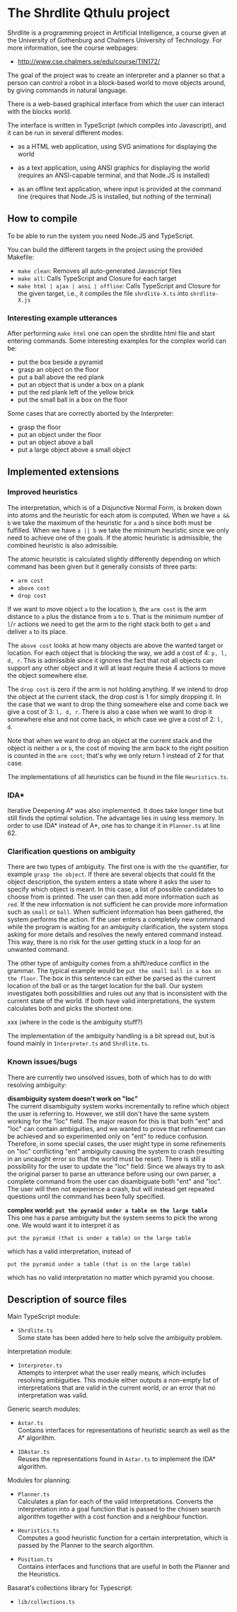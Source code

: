 The Shrdlite Qthulu project
============================

Shrdlite is a programming project in Artificial Intelligence, a course given
at the University of Gothenburg and Chalmers University of Technology.
For more information, see the course webpages:

- <http://www.cse.chalmers.se/edu/course/TIN172/>

The goal of the project was to create an interpreter and a planner so that a person can control a robot in a block-based world to move objects around, by giving commands in natural language.

There is a web-based graphical interface from which the user can interact with the blocks world.

The interface is written in TypeScript (which compiles into Javascript), and it can be run in several different modes:

- as a HTML web application, using SVG animations for displaying the world

- as a text application, using ANSI graphics for displaying the world
  (requires an ANSI-capable terminal, and that Node.JS is installed)

- as an offline text application, where input is provided at the command line
  (requires that Node.JS is installed, but nothing of the terminal)

How to compile
-----------------------

To be able to run the system you need Node.JS and TypeScript.

You can build the different targets in the project using the provided Makefile:

- `make clean`: Removes all auto-generated Javascript files
- `make all`: Calls TypeScript and Closure for each target
- `make html | ajax | ansi | offline`:
  Calls TypeScript and Closure for the given target,
  i.e., it compiles the file `shrdlite-X.ts` into `shrdlite-X.js`

### Interesting example utterances

After performing `make html` one can open the shrdlite.html file and start entering commands. Some interesting examples for the complex world can be:

- put the box beside a pyramid
- grasp an object on the floor
- put a ball above the red plank
- put an object that is under a box on a plank
- put the red plank left of the yellow brick
- put the small ball in a box on the floor

Some cases that are correctly aborted by the Interpreter:

- grasp the floor
- put an object under the floor
- put an object above a ball
- put a large object above a small object

Implemented extensions
------------------------------------------------

### Improved heuristics

The interpretation, which is of a Disjunctive Normal Form, is broken down into atoms and the heuristic for each atom is computed. When we have `a && b` we take the maximum of the heuristic for `a` and `b` since both must be fulfilled. When we have `a || b` we take the minimum heuristic since we only need to achieve one of the goals. If the atomic heuristic is admissible, the combined heuristic is also admissible.

The atomic heuristic is calculated slightly differently depending on which command has been given but it generally consists of three parts:  
- `arm cost`
- `above cost`
- `drop cost`

If we want to move object `a` to the location `b`, the `arm cost` is the arm distance to `a` plus the distance from `a` to `b`. That is the minimum number of `l`/`r` actions we need to get the arm to the right stack both to get `a` and deliver `a` to its place.

The `above cost` looks at how many objects are above the wanted target or location. For each object that is blocking the way, we add a cost of 4: `p, l, d, r`. This is admissible since it ignores the fact that not all objects can support any other object and it will at least require these 4 actions to move the object somewhere else.

The `drop cost` is zero if the arm is not holding anything. If we intend to drop the object at the current stack, the drop cost is 1 for simply dropping it. In the case that we want to drop the thing somewhere else and come back we give a cost of 3: `l, d, r`. There is also a case when we want to drop it somewhere else and not come back, in which case we give a cost of 2: `l, d`.

Note that when we want to drop an object at the current stack and the object is neither `a` or `b`, the cost of moving the arm back to the right position is counted in the `arm cost`; that's why we only return 1 instead of 2 for that case.

The implementations of all heuristics can be found in the file `Heuristics.ts`.

### IDA\*

Iterative Deepening A\* was also implemented. It does take longer time but still finds the optimal solution. The advantage lies in using less memory. In order to use IDA\* instead of A\*, one has to change it in `Planner.ts` at line 62.

### Clarification questions on ambiguity

There are two types of ambiguity. The first one is with the `the` quantifier, for example `grasp the object`. If there are several objects that could fit the object description, the system enters a state where it asks the user to specify which object is meant. In this case, a list of possible candidates to choose from is printed. The user can then add more information such as `red`. If the new information is not sufficient he can provide more information such as `small` or `ball`. When sufficient information has been gathered, the system performs the action. If the user enters a completely new command while the program is waiting for an ambiguity clarification, the system stops asking for more details and resolves the newly entered command instead. This way, there is no risk for the user getting stuck in a loop for an unwanted command.

The other type of ambiguity comes from a shift/reduce conflict in the grammar. The typical example would be `put the small ball in a box on the floor`. The box in this sentence can either be parsed as the current location of the ball or as the target location for the ball. Our system investigates both possibilities and rules out any that is inconsistent with the current state of the world. If both have valid interpretations, the system calculates both and picks the shortest one.

xxx (where in the code is the ambiguity stuff?)

The implementation of the ambiguity handling is a bit spread out, but is found mainly in `Interpreter.ts` and `Shrdlite.ts`.  

### Known issues/bugs

There are currently two unsolved issues, both of which has to do with resolving ambiguity:

**disambiguity system doesn't work on "loc"**  
The current disambiguity system works incrementally to refine which object the user is referring to. However, we still don't have the same system working for the "loc" field. The major reason for this is that both "ent" and "loc" can contain ambiguities, and we wanted to prove that refinement can be achieved and so experimented only on "ent" to reduce confusion.
Therefore, in some special cases, the user might type in some refinements on "loc" conflicting "ent" ambiguity causing the system to crash (resulting in an uncaught error so that the world must be reset).
There is still a possibility for the user to update the "loc" field. Since we always try to ask the original parser to parse an utterance before using our own parser, a complete command from the user can disambiguate both "ent" and "loc". The user will then not experience a crash, but will instead get repeated questions until the command has been fully specified.

**complex world: `put the pyramid under a table on the large table`**  
This one has a parse ambiguity but the system seems to pick the wrong one. We would want it to interpret it as

```
put the pyramid (that is under a table) on the large table
```

which has a valid interpretation, instead of

```
put the pyramid under a table (that is on the large table)
```

which has no valid interpretation no matter which pyramid you choose.


Description of source files
---------------------------

Main TypeScript module:

- `Shrdlite.ts`  
  Some state has been added here to help solve the ambiguity problem.

Interpretation module:

- `Interpreter.ts`  
  Attempts to interpret what the user really means, which includes resolving ambiguities. This module either outputs a non-empty list of interpretations that are valid in the current world, or an error that no interpretation was valid.

Generic search modules:

- `Astar.ts`  
  Contains interfaces for representations of heuristic search as well as the A\* algorithm.

- `IDAstar.ts`  
  Reuses the representations found in `Astar.ts` to implement the IDA\* algorithm.

Modules for planning:

- `Planner.ts`  
  Calculates a plan for each of the valid interpretations. Converts the interpretation into a goal function that is passed to the chosen search algorithm together with a cost function and a neighbour function.

- `Heuristics.ts`  
  Computes a good heuristic function for a certain interpretation, which is passed by the Planner to the search algorithm.

- `Position.ts`  
  Contains interfaces and functions that are useful in both the Planner and the Heuristics.

Basarat's collections library for Typescript:

- `lib/collections.ts`
